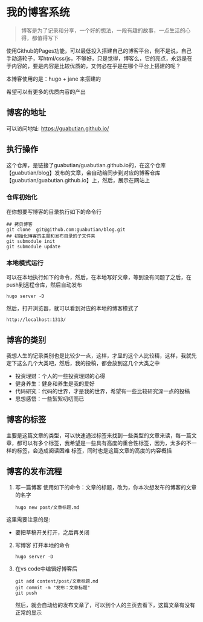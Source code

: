 # 我的博客系统
> 博客是为了记录和分享，一个好的想法，一段有趣的故事，一点生活的心得，都值得写下

使用Github的Pages功能，可以最低投入搭建自己的博客平台，倒不是说，自己手动造轮子，写html/css/js，不够好，只是觉得，博客么，它的亮点，永远是在于内容的，要是内容是比较优质的，又何必在乎是在哪个平台上搭建的呢？

本博客使用的是：hugo + jane 来搭建的

希望可以有更多的优质内容的产出

## 博客的地址

可以访问地址: https://guabutian.github.io/

## 执行操作
这个仓库，是链接了guabutian/guabutian.github.io的，在这个仓库【guabutian/blog】发布的文章，会自动给同步到对应的博客仓库【guabutian/guabutian.github.io】上，然后，展示在网站上

### 仓库初始化

在你想要写博客的目录执行如下的命令行
```
## 拷贝博客
git clone  git@github.com:guabutian/blog.git
## 初始化博客的主题和发布目录的子文件夹
git submodule init
git submodule update 
```

### 本地模式运行
可以在本地执行如下的命令，然后，在本地写好文章，等到没有问题了之后，在push到远程仓库，然后自动发布
```
hugo server -D 
```
然后，打开浏览器，就可以看到对应的本地的博客模式了
```
http://localhost:1313/
```

## 博客的类别
我想人生的记录类别也是比较少一点，这样，才显的这个人比较精，这样，我就先定下这么几个大类吧，然后，我的投稿，都会放到这几个大类之中
- 投资理财：个人的一些投资理财的心得
- 健身养生：健身和养生是我的爱好
- 代码研究：代码的世界，才是我的世界，希望有一些比较研究深一点的投稿
- 思想感悟：一些絮絮叨叨而已

## 博客的标签
主要是这篇文章的类型，可以快速通过标签来找到一些类型的文章来读，每一篇文章，都可以有多个标签，我希望是一些具有高度的重合性标签，因为，太多的不一样的标签，会造成阅读困难
标签，同时也是这篇文章的高度的内容概括

## 博客的发布流程
1. 写一篇博客
使用如下的命令：文章的标题，改为，你本次想发布的博客的文章的名字
    ```
    hugo new post/文章标题.md
    ```
这里需要注意的是:
- 要把草稿开关打开，之后再关闭    
2. 写博客
打开本地的命令
    ```
    hugo server -D
    ```
3. 在vs code中编辑好博客后
    ```
    git add content/post/文章标题.md
    git commit -m "发布：文章标题"
    git push
    ```
    然后，就会自动给的发布文章了，可以到个人的主页去看下，这篇文章有没有正常的显示




